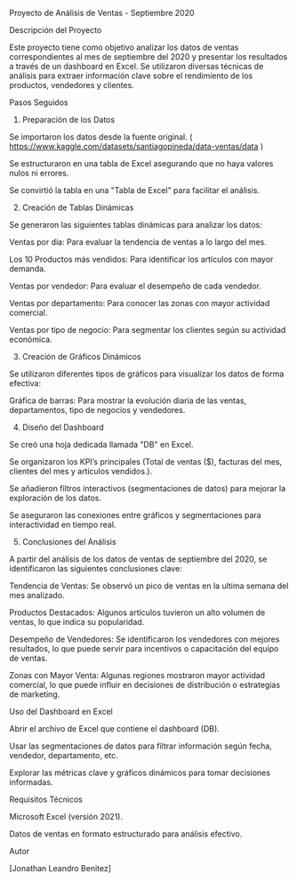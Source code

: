 Proyecto de Análisis de Ventas - Septiembre 2020

Descripción del Proyecto

Este proyecto tiene como objetivo analizar los datos de ventas correspondientes al mes de septiembre del 2020 y presentar los resultados a través de un dashboard en Excel. Se utilizaron diversas técnicas de análisis para extraer información clave sobre el rendimiento de los productos, vendedores y clientes.

Pasos Seguidos

1. Preparación de los Datos

Se importaron los datos desde la fuente original. ( https://www.kaggle.com/datasets/santiagopineda/data-ventas/data )

Se estructuraron en una tabla de Excel asegurando que no haya valores nulos ni errores.

Se convirtió la tabla en una "Tabla de Excel" para facilitar el análisis.


2. Creación de Tablas Dinámicas

Se generaron las siguientes tablas dinámicas para analizar los datos:

Ventas por día: Para evaluar la tendencia de ventas a lo largo del mes.

Los 10 Productos más vendidos: Para identificar los artículos con mayor demanda.

Ventas por vendedor: Para evaluar el desempeño de cada vendedor.

Ventas por departamento: Para conocer las zonas con mayor actividad comercial.

Ventas por tipo de negocio: Para segmentar los clientes según su actividad económica.


3. Creación de Gráficos Dinámicos

Se utilizaron diferentes tipos de gráficos para visualizar los datos de forma efectiva:

Gráfica de barras: Para mostrar la evolución diaria de las ventas, departamentos, tipo de negocios y vendedores.


4. Diseño del Dashboard

Se creó una hoja dedicada llamada "DB" en Excel.

Se organizaron los KPI’s principales (Total de ventas ($), facturas del mes, clientes del mes y articulos vendidos.).

Se añadieron filtros interactivos (segmentaciones de datos) para mejorar la exploración de los datos.

Se aseguraron las conexiones entre gráficos y segmentaciones para interactividad en tiempo real.


5. Conclusiones del Análisis

A partir del análisis de los datos de ventas de septiembre del 2020, se identificaron las siguientes conclusiones clave:

Tendencia de Ventas: Se observó un pico de ventas en la ultima semana del mes analizado.

Productos Destacados: Algunos artículos tuvieron un alto volumen de ventas, lo que indica su popularidad.

Desempeño de Vendedores: Se identificaron los vendedores con mejores resultados, lo que puede servir para incentivos o capacitación del equipo de ventas.

Zonas con Mayor Venta: Algunas regiones mostraron mayor actividad comercial, lo que puede influir en decisiones de distribución o estrategias de marketing.


Uso del Dashboard en Excel

Abrir el archivo de Excel que contiene el dashboard (DB).

Usar las segmentaciones de datos para filtrar información según fecha, vendedor, departamento, etc.

Explorar las métricas clave y gráficos dinámicos para tomar decisiones informadas.


Requisitos Técnicos

Microsoft Excel (versión 2021).

Datos de ventas en formato estructurado para análisis efectivo.

Autor

[Jonathan Leandro Benitez]

